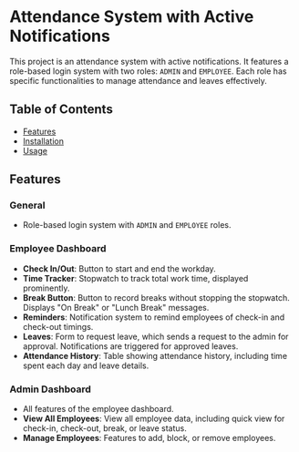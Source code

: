 # Attendance System with Active Notifications

This project is an attendance system with active notifications. It features a role-based login system with two roles: `ADMIN` and `EMPLOYEE`. Each role has specific functionalities to manage attendance and leaves effectively.

## Table of Contents
- [Features](#features)
- [Installation](#installation)
- [Usage](#usage)

## Features

### General
- Role-based login system with `ADMIN` and `EMPLOYEE` roles.

### Employee Dashboard
- **Check In/Out**: Button to start and end the workday.
- **Time Tracker**: Stopwatch to track total work time, displayed prominently.
- **Break Button**: Button to record breaks without stopping the stopwatch. Displays "On Break" or "Lunch Break" messages.
- **Reminders**: Notification system to remind employees of check-in and check-out timings.
- **Leaves**: Form to request leave, which sends a request to the admin for approval. Notifications are triggered for approved leaves.
- **Attendance History**: Table showing attendance history, including time spent each day and leave details.

### Admin Dashboard
- All features of the employee dashboard.
- **View All Employees**: View all employee data, including quick view for check-in, check-out, break, or leave status.
- **Manage Employees**: Features to add, block, or remove employees.



